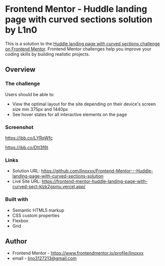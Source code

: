 # Frontend Mentor - Huddle landing page with curved sections solution by L1n0

This is a solution to the [Huddle landing page with curved sections challenge on Frontend Mentor](https://www.frontendmentor.io/challenges/huddle-landing-page-with-curved-sections-5ca5ecd01e82137ec91a50f2). Frontend Mentor challenges help you improve your coding skills by building realistic projects. 


## Overview

### The challenge

Users should be able to:

- View the optimal layout for the site depending on their device's screen size min 375px and 1440px
- See hover states for all interactive elements on the page

### Screenshot

https://ibb.co/LYRqWfc

https://ibb.co/Dtt3f6t


### Links

- Solution URL: https://github.com/linoxxx/Frontend-Mentor---Huddle-landing-page-with-curved-sections-solution
- Live Site URL: https://frontend-mentor-huddle-landing-page-with-curved-sect-klzk2gsmu.vercel.app/

### Built with

- Semantic HTML5 markup
- CSS custom properties
- Flexbox
- Grid

## Author

- Frontend Mentor - https://www.frontendmentor.io/profile/linoxxx
- email - lino3127213@gmail.com
